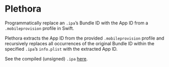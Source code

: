 # Plethora
Programmatically replace an `.ipa`’s Bundle ID with the App ID from a `.mobileprovision` profile in Swift.

Plethora extracts the App ID from the provided `.mobileprovision` profile and recursively replaces all occurrences of the original Bundle ID within the specified `.ipa`’s `info.plist` with the extracted App ID.

See the compiled (unsigned) `.ipa` [here](https://github.com/jacobprezant/Plethora/releases).


